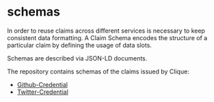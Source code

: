 # schemas

In order to reuse claims across different services is necessary to keep consistent data formatting. A Claim Schema encodes the structure of a particular claim by defining the usage of data slots.

Schemas are described via JSON-LD documents.

The repository contains schemas of the claims issued by Clique:

- [Github-Credential](https://raw.githubusercontent.com/CliqueOfficial/identity-schemas/main/json-ld/github-credential.json-ld)
- [Twitter-Credential](https://raw.githubusercontent.com/CliqueOfficial/identity-schemas/main/json-ld/twitter-credential.json-ld)



